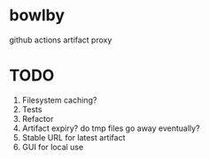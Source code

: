 # bowlby

github actions artifact proxy

# TODO

 1. Filesystem caching?
 1. Tests
 1. Refactor
 1. Artifact expiry? do tmp files go away eventually?
 1. Stable URL for latest artifact
 1. GUI for local use
